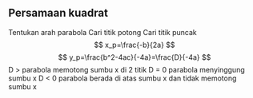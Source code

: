 ## Persamaan kuadrat
Tentukan arah parabola
Cari titik potong
Cari titik puncak
$$ 
x_p=\frac{-b}{2a}
$$
$$
y_p=\frac{b^2-4ac}{-4a}=\frac{D}{-4a}
$$
D > parabola memotong sumbu x di 2 titik
D = 0 parabola menyinggung sumbu x
D < 0 parabola berada di atas sumbu x dan tidak memotong sumbu x
